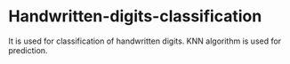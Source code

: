 # Handwritten-digits-classification
 It is used for classification of handwritten digits. KNN algorithm is used for prediction.
